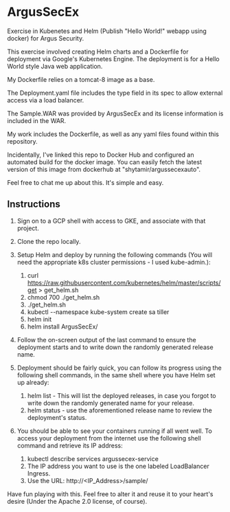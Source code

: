 # ArgusSecEx
Exercise in Kubenetes and Helm (Publish "Hello World!" webapp using docker) for Argus Security.

This exercise involved creating Helm charts and a Dockerfile for deployment via Google's Kubernetes Engine. The deployment is for a Hello World style Java web application.

My Dockerfile relies on a tomcat-8 image as a base.

The Deployment.yaml file includes the type field in its spec to allow external access via a load balancer.

The Sample.WAR was provided by ArgusSecEx and its license information is included in the WAR.

My work includes the Dockerfile, as well as any yaml files found within this repository.

Incidentally, I've linked this repo to Docker Hub and configured an automated build for the docker image. You can easily fetch the latest version of this image from dockerhub at "shytamir/argussecexauto".

Feel free to chat me up about this. It's simple and easy.

## Instructions

1. Sign on to a GCP shell with access to GKE, and associate with that project.

2. Clone the repo locally.

3. Setup Helm and deploy by running the following commands (You will need the appropriate k8s cluster permissions - I used kube-admin.):

    1. curl https://raw.githubusercontent.com/kubernetes/helm/master/scripts/get > get_helm.sh
    2. chmod 700 ./get_helm.sh
    3. ./get_helm.sh
    4. kubectl --namespace kube-system create sa tiller
    5. helm init
    6. helm install ArgusSecEx/

4. Follow the on-screen output of the last command to ensure the deployment starts and to write down the randomly generated release name.

5. Deployment should be fairly quick, you can follow its progress using the following shell commands, in the same shell where you have Helm set up already:

    1. helm list - This will list the deployed releases, in case you forgot to write down the randomly generated name for your release.
    2. helm status <release name> - use the aforementioned release name to review the deployment's status.

6. You should be able to see your containers running if all went well. To access your deployment from the internet use the following shell command and retrieve its IP address:

    1. kubectl describe services argussecex-service
    2. The IP address you want to use is the one labeled LoadBalancer Ingress.
    3. Use the URL: http://<IP_Address>/sample/
  
Have fun playing with this. Feel free to alter it and reuse it to your heart's desire (Under the Apache 2.0 license, of course).
